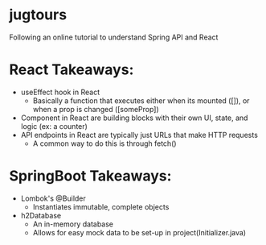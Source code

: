 # jugtours
Following an online tutorial to understand Spring API and React

# React Takeaways:
- useEffect hook in React
  - Basically a function that executes either when its mounted ([]), or when a prop is changed ([someProp])
- Component in React are building blocks with their own UI, state, and logic (ex: a counter)
- API endpoints in React are typically just URLs that make HTTP requests
  - A common way to do this is through fetch()

 # SpringBoot Takeaways:
 - Lombok's @Builder
    - Instantiates immutable, complete objects
 - h2Database 
    - An in-memory database
    - Allows for easy mock data to be set-up in project(Initializer.java)
